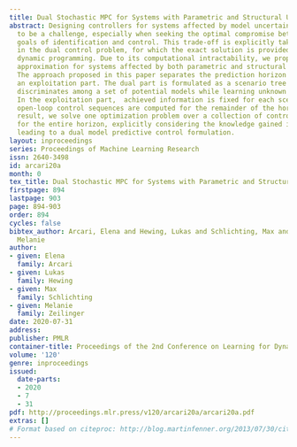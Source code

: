 ```yaml
---
title: Dual Stochastic MPC for Systems with Parametric and Structural Uncertainty
abstract: Designing controllers for systems affected by model uncertainty can prove
  to be a challenge, especially when seeking the optimal compromise between the conflicting
  goals of identification and control. This trade-off is explicitly taken into account
  in the dual control problem, for which the exact solution is provided by stochastic
  dynamic programming. Due to its computational intractability, we propose a sampling-based
  approximation for systems affected by both parametric and structural model uncertainty.
  The approach proposed in this paper separates the prediction horizon in a dual and
  an exploitation part. The dual part is formulated as a scenario tree that actively
  discriminates among a set of potential models while learning unknown parameters.
  In the exploitation part,  achieved information is fixed for each scenario, and
  open-loop control sequences are computed for the remainder of the horizon. As a
  result, we solve one optimization problem over a collection of control sequences
  for the entire horizon, explicitly considering the knowledge gained in each scenario,
  leading to a dual model predictive control formulation.
layout: inproceedings
series: Proceedings of Machine Learning Research
issn: 2640-3498
id: arcari20a
month: 0
tex_title: Dual Stochastic MPC for Systems with Parametric and Structural Uncertainty
firstpage: 894
lastpage: 903
page: 894-903
order: 894
cycles: false
bibtex_author: Arcari, Elena and Hewing, Lukas and Schlichting, Max and Zeilinger,
  Melanie
author:
- given: Elena
  family: Arcari
- given: Lukas
  family: Hewing
- given: Max
  family: Schlichting
- given: Melanie
  family: Zeilinger
date: 2020-07-31
address: 
publisher: PMLR
container-title: Proceedings of the 2nd Conference on Learning for Dynamics and Control
volume: '120'
genre: inproceedings
issued:
  date-parts:
  - 2020
  - 7
  - 31
pdf: http://proceedings.mlr.press/v120/arcari20a/arcari20a.pdf
extras: []
# Format based on citeproc: http://blog.martinfenner.org/2013/07/30/citeproc-yaml-for-bibliographies/
---
```

